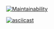 [![Maintainability](https://api.codeclimate.com/v1/badges/a99a88d28ad37a79dbf6/maintainability)](https://codeclimate.com/github/codeclimate/codeclimate/maintainability)

[![asciicast](https://asciinema.org/a/AzE3hXRJ98rmjkiY4a0lkJ8pb.svg)](https://asciinema.org/a/AzE3hXRJ98rmjkiY4a0lkJ8pb?t=8)
